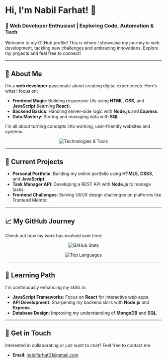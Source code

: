 # Hi, I'm **Nabil Farhat**! 👋

### 🚀 **Web Developer Enthusiast** | Exploring Code, Automation & Tech

Welcome to my GitHub profile! This is where I showcase my journey in web development, tackling new challenges and embracing innovations. Explore my projects and feel free to connect!

---

## 📌 **About Me**

I’m a **web developer** passionate about creating digital experiences. Here’s what I focus on:

- **Frontend Magic**: Building responsive UIs using **HTML**, **CSS**, and **JavaScript** (learning **React**).
- **Backend Basics**: Handling server-side logic with **Node.js** and **Express**.
- **Data Mastery**: Storing and managing data with **SQL**.

I'm all about turning concepts into working, user-friendly websites and systems.

<p align="center">
  <img src="https://skillicons.dev/icons?i=html,css,js,react,nodejs,python,git&theme=dark" alt="Technologies & Tools" />
</p>

---

## 🔧 **Current Projects**

- **Personal Portfolio**: Building my online portfolio using **HTML5**, **CSS3**, and **JavaScript**.
- **Task Manager API**: Developing a REST API with **Node.js** to manage tasks.
- **Frontend Challenges**: Solving UI/UX design challenges on platforms like Frontend Mentor.

---

## 📈 **My GitHub Journey**

Check out how my work has evolved over time:

<p align="center">
  <img src="https://github-readme-stats.vercel.app/api?username=NabilF01&show_icons=true&theme=radical" alt="GitHub Stats" />
</p>

<p align="center">
  <img src="https://github-readme-stats.vercel.app/api/top-langs/?username=NabilF01&layout=compact&theme=radical" alt="Top Languages" />
</p>

---

## 🌱 **Learning Path**

I'm continuously enhancing my skills in:

- **JavaScript Frameworks**: Focus on **React** for interactive web apps.
- **API Development**: Sharpening my backend skills with **Node.js** and **Express**.
- **Database Design**: Improving my understanding of **MongoDB** and **SQL**.

---

## 💬 **Get in Touch**

Interested in collaborating or just want to chat? Feel free to contact me:

- **Email**: nabilfarhat01@gmail.com
